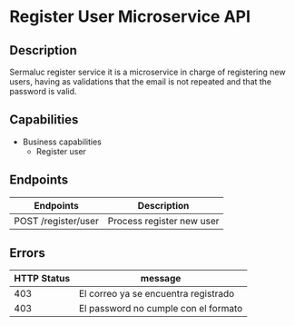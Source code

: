 # Register User Microservice API

## Description

Sermaluc register service it is a microservice in charge of registering new users, having as validations that the email is not repeated and that the password is valid.

## Capabilities

* Business capabilities
    * Register user

## Endpoints

| Endpoints             | Description
|-----------------------|----------------------------------------------------
| POST   /register/user | Process register new user

## Errors

| HTTP Status | message
|-------------|--------------------------
| 403         |  El correo ya se encuentra registrado    
| 403         |  El password no cumple con el formato     


